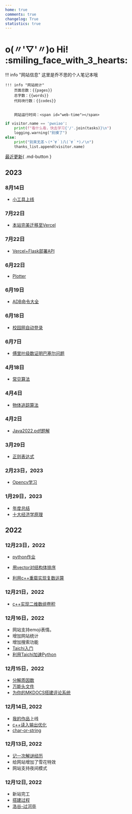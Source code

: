 ```yaml
---
home: true
comments: true
changelog: True
statistics: true
---
```


# o(〃'▽'〃)o Hi! :smiling_face_with_3_hearts:

!!! info "网站信息"
    这里是乔不思的个人笔记本哦  

    
    !!! info "网站统计"
        页面总数：{{pages}}  
        总字数：{{words}}  
        代码块行数：{{codes}} 


        网站运行时间：<span id="web-time"></span>



<script>
var _hmt = _hmt || [];
(function() {
  var hm = document.createElement("script");
  hm.src = "https://hm.baidu.com/hm.js?28f18450da302a3ecb5dafd02685a81f";
  var s = document.getElementsByTagName("script")[0]; 
  s.parentNode.insertBefore(hm, s);
})();
</script>

<script>
function updateTime() {
    var date = new Date();
    var now = date.getTime();
    var startDate = new Date("2022/10/01 09:10:00");
    var start = startDate.getTime();
    var diff = now - start;
    var y, d, h, m;
    y = Math.floor(diff / (365 * 24 * 3600 * 1000));
    diff -= y * 365 * 24 * 3600 * 1000;
    d = Math.floor(diff / (24 * 3600 * 1000));
    h = Math.floor(diff / (3600 * 1000) % 24);
    m = Math.floor(diff / (60 * 1000) % 60);
    if (y == 0) {
        document.getElementById("web-time").innerHTML = d + "<span class=\"heti-spacing\"> </span>天<span class=\"heti-spacing\"> </span>" + h + "<span class=\"heti-spacing\"> </span>小时<span class=\"heti-spacing\"> </span>" + m + "<span class=\"heti-spacing\"> </span>分钟";
    } else {
        document.getElementById("web-time").innerHTML = y + "<span class=\"heti-spacing\"> </span>年<span class=\"heti-spacing\"> </span>" + d + "<span class=\"heti-spacing\"> </span>天<span class=\"heti-spacing\"> </span>" + h + "<span class=\"heti-spacing\"> </span>小时<span class=\"heti-spacing\"> </span>" + m + "<span class=\"heti-spacing\"> </span>分钟";
    }
    setTimeout(updateTime, 1000 * 60);
}
updateTime();
function toggle_statistics() {
    var statistics = document.getElementById("statistics");
    if (statistics.style.opacity == 0) {
        statistics.style.opacity = 1;
    } else {
        statistics.style.opacity = 0;
    }
}
</script>

```python title="script.py"
if visitor.name == 'pwxiao':
    print(f"看什么看，快去学习{'/'.join(tasks)}\n")
    logging.warning("别摸了")
else:
    print("别来无恙ヽ(*´∀｀)八(´∀｀*)ノ\n")
    thanks_list.append(visitor.name)
```
[最近更新](#){ .md-button }
## 2023

### 8月14日
- [小工具上线](python/2023814.md)

### 7月22日
- [本站完美迁移至Vercel](blog/trans_to_vercel.md)
### 7月22日
- [Vercel+Flask部署API](python/vercel_deploy_api.md)
### 6月22日
- [Plotter](blog/plotter.md)
### 6月19日
- [ADB命令大全](Java/adbcodes.md)
### 6月18日
- [校园网自动登录](python/login_net.md)
### 6月7日
- [傅里叶级数证明巴塞尔问题](blog/proof_fourier.md)
### 4月18日
- [常见算法](algorithm/%E5%B8%B8%E8%A7%81%E7%AE%97%E6%B3%95.md)
### 4月4日
- [物体追踪算法](python/ObjectTracker.md)
### 4月2日
- [Java2022.pdf题解](Java/java2022.md)
### 3月29日
- [正则表达式](blog/zzexpression.md)
### 2月23日，2023
- [Opencv学习](blog/opencvlearn.md)

### 1月29日，2023
- [年度总结](blog/2022summary.md)
- [十大经济学原理](blog/econimicsLaw.md)

## 2022
### 12月23日，2022

- [python作业](python/1.md)
 
- [用vector对结构体排序](cpp/c%2B%2B%E8%BF%9B%E9%98%B6.md)

- [利用c++重载实现复数运算](cpp/c%2B%2B%E8%BF%9B%E9%98%B6.md)
### 12月21日，2022
- [c++实现二维数组卷积](algorithm/c%2B%2B%E5%AE%9E%E7%8E%B0%E5%8D%B7%E7%A7%AF.md)

### 12月16日，2022
- 网站支持emoji表情。
- 增加网站统计
- 增加搜索功能
- [Taichi入门](algorithm/Taichi%E5%85%A5%E9%97%A8.md)
- [利用Taichi加速Python](algorithm/%E5%88%A9%E7%94%A8Taichi%E5%8A%A0%E9%80%9FPython.md)
### 12月15日，2022
- [分解质因数](algorithm/%E5%88%86%E8%A7%A3%E8%B4%A8%E5%9B%A0%E6%95%B0.md)
- [万能头文件](cpp/cindex/#_3)
- [为你的MKDOCS搭建评论系统](blog/buildcomment.md)
### 12月14日, 2022 
- [我的作品](work/studybar.md)上线
- [c++读入输出优化](ccpp/cindex/#_1)
- [char-or-string](cpp/cindex/#char-or-string)
### 12月13日, 2022 
- [记一次解谜经历](blog/letitsnow.md)
- 给网站增加了雪花特效
- 网站支持夜间模式
### 12月12日, 2022 
- 新站完工 
- [搭建过程](blog/new.md)
- [洛谷-过河卒](algorithm/%E6%B4%9B%E8%B0%B7-%E8%BF%87%E6%B2%B3%E5%8D%92.md)
